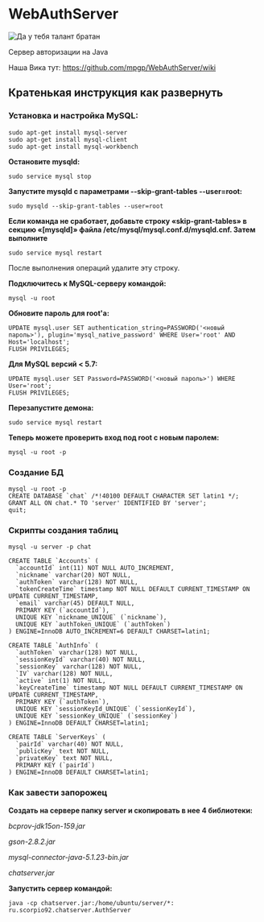 # WebAuthServer
![Да у тебя талант братан](https://2ch.hk/b/src/163361457/15085740232670.jpg)

Сервер авторизации на Java

Наша Вика тут: https://github.com/mpgp/WebAuthServer/wiki

## Кратенькая инструкция как развернуть

### Установка и настройка MySQL:
```
sudo apt-get install mysql-server
sudo apt-get install mysql-client
sudo apt-get install mysql-workbench
```
**Остановите mysqld:**
```
sudo service mysql stop
```
**Запустите mysqld с параметрами --skip-grant-tables --user=root:**
```
sudo mysqld --skip-grant-tables --user=root
```
**Если команда не сработает, добавьте строку «skip-grant-tables» в секцию «[mysqld]» файла /etc/mysql/mysql.conf.d/mysqld.cnf. Затем выполните**
```
sudo service mysql restart
```
После выполнения операций удалите эту строку.

**Подключитесь к MySQL-серверу командой:**
```
mysql -u root
```
**Обновите пароль для root'a:**
```
UPDATE mysql.user SET authentication_string=PASSWORD('<новый пароль>'), plugin='mysql_native_password' WHERE User='root' AND Host='localhost';
FLUSH PRIVILEGES;
```
**Для MySQL версий < 5.7:**
```
UPDATE mysql.user SET Password=PASSWORD('<новый пароль>') WHERE User='root';
FLUSH PRIVILEGES;
```
**Перезапустите демона:**
```
sudo service mysql restart
```
**Теперь можете проверить вход под root с новым паролем:**
```
mysql -u root -p
```

### Создание БД
```
mysql -u root -p
CREATE DATABASE `chat` /*!40100 DEFAULT CHARACTER SET latin1 */;
GRANT ALL ON chat.* TO 'server' IDENTIFIED BY 'server';
quit;
```

### Скрипты создания таблиц
```
mysql -u server -p chat
```
```
CREATE TABLE `Accounts` (
  `accountId` int(11) NOT NULL AUTO_INCREMENT,
  `nickname` varchar(20) NOT NULL,
  `authToken` varchar(128) NOT NULL,
  `tokenCreateTime` timestamp NOT NULL DEFAULT CURRENT_TIMESTAMP ON UPDATE CURRENT_TIMESTAMP,
  `email` varchar(45) DEFAULT NULL,
  PRIMARY KEY (`accountId`),
  UNIQUE KEY `nickname_UNIQUE` (`nickname`),
  UNIQUE KEY `authToken_UNIQUE` (`authToken`)
) ENGINE=InnoDB AUTO_INCREMENT=6 DEFAULT CHARSET=latin1;
```
```
CREATE TABLE `AuthInfo` (
  `authToken` varchar(128) NOT NULL,
  `sessionKeyId` varchar(40) NOT NULL,
  `sessionKey` varchar(128) NOT NULL,
  `IV` varchar(128) NOT NULL,
  `active` int(1) NOT NULL,
  `keyCreateTime` timestamp NOT NULL DEFAULT CURRENT_TIMESTAMP ON UPDATE CURRENT_TIMESTAMP,
  PRIMARY KEY (`authToken`),
  UNIQUE KEY `sessionKeyId_UNIQUE` (`sessionKeyId`),
  UNIQUE KEY `sessionKey_UNIQUE` (`sessionKey`)
) ENGINE=InnoDB DEFAULT CHARSET=latin1;
```
```
CREATE TABLE `ServerKeys` (
  `pairId` varchar(40) NOT NULL,
  `publicKey` text NOT NULL,
  `privateKey` text NOT NULL,
  PRIMARY KEY (`pairId`)
) ENGINE=InnoDB DEFAULT CHARSET=latin1;
```

### Как завести запорожец

**Создать на сервере папку server и скопировать в нее 4 библиотеки:**

*bcprov-jdk15on-159.jar*

*gson-2.8.2.jar*

*mysql-connector-java-5.1.23-bin.jar*

*chatserver.jar*

**Запустить сервер командой:**
```
java -cp chatserver.jar:/home/ubuntu/server/*: ru.scorpio92.chatserver.AuthServer
```
